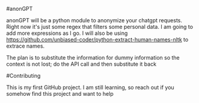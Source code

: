 #anonGPT

anonGPT will be a python module to anonymize your chatgpt requests. 
Right now it's just some regex that filters some personal data. I am going to add more expressions as I go.
I will also be using https://github.com/unbiased-coder/python-extract-human-names-nltk to extrace names.

The plan is to substitute the information for dummy information so the context is not lost; do the API call and then substitute it back

#Contributing

This is my first GitHub project. I am still learning, so reach out if you somehow find this project and want to help